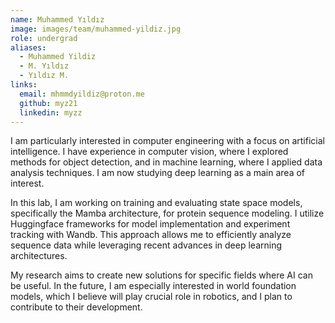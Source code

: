 ```yaml
---
name: Muhammed Yıldız
image: images/team/muhammed-yildiz.jpg
role: undergrad
aliases:
  - Muhammed Yildiz
  - M. Yıldız
  - Yıldız M.
links:
  email: mhmmdyildiz@proton.me
  github: myz21
  linkedin: myzz
---
```


I am particularly interested in computer engineering with a focus on artificial intelligence. I have experience in computer vision, where I explored methods for object detection, and in machine learning, where I applied data analysis techniques. I am now studying deep learning as a main area of interest.

In this lab, I am working on training and evaluating state space models, specifically the Mamba architecture, for protein sequence modeling. I utilize Huggingface frameworks for model implementation and experiment tracking with Wandb. This approach allows me to efficiently analyze sequence data while leveraging recent advances in deep learning architectures.

My research aims to create new solutions for specific fields where AI can be useful. In the future, I am especially interested in world foundation models, which I believe will play crucial role in robotics, and I plan to contribute to their development.

